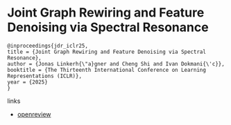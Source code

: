 # Joint Graph Rewiring and Feature Denoising via Spectral Resonance

```
@inproceedings{jdr_iclr25,
title = {Joint Graph Rewiring and Feature Denoising via Spectral Resonance},
author = {Jonas Linkerh{\"a}gner and Cheng Shi and Ivan Dokmani{\'c}},
booktitle = {The Thirteenth International Conference on Learning Representations (ICLR)},
year = {2025}
}
```

links
- [openreview](https://openreview.net/forum?id=zBbZ2vdLzH)
